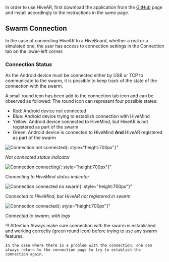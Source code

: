 In order to use HiveAR, first download the application from the [GitHub](https://github.com/SwarmUS/HiveAR) page and install accordingly to the instructions in the same page.

<!-- TODO ask if hiveboard<->android connection should be documented here instead of inside "configuring the Wi-Fi network" from networking section.-->


## Swarm Connection
In the case of connecting HiveAR to a HiveBoard, whether a real or a simulated one, the user has access to connection settings in the Connection tab on the lower-left corner.

### Connection Status
As the Android device must be connected either by USB or TCP to communicate to the swarm, it is possible to keep track of the state of the connection with the swarm.

A small round icon has been add to the connection tab icon and can be observed as followed:
The round icon can represent four possible states:

- Red: Android device not connected
- Blue: Android device trying to establish connection with HiveMind
- Yellow: Android device connected to HiveMind, but HiveAR is not registered as part of the swarm
- Green: Android device is connected to HiveMind **And** HiveAR registered as part of the swarm

![Connection not connected](img/connection_tab_not_connected.jpg){: style="height:700px"}"

*Not connected status indicator*

![Connection connecting](img/connection_tab_connecting.jpg){: style="height:700px"}"

*Connecting to HiveMind status indicator*

![Connection connected no swarm](img/connection_tab_connected_no_swarm.jpg){: style="height:700px"}"

*Connected to HiveMind, but HiveAR not registered in swarm*

![Connection connected](img/connection_tab_connected_logs.jpg){: style="height:700px"}"

*Connected to swarm, with logs*

!!! Attention
    Always make sure connection with the swarm is established and working correctly (green round icon) before trying to use any swarm features. 
    
    In the case where there is a problem with the connection, one can always return to the connection page to try to establish the connection again.
